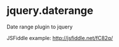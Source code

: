 jquery.daterange
================

Date range plugin to jquery

JSFiddle example: http://jsfiddle.net/fC82q/
